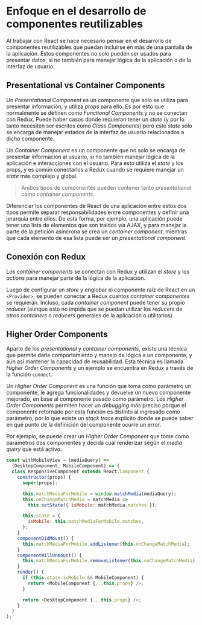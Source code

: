 # Enfoque en el desarrollo de componentes reutilizables

Al trabajar con React se hace necesario pensar en el desarrollo de componentes reutilizables que puedan incluirse en más de una pantalla de la aplicación. Estos componentes no solo pueden ser usados para presentar datos, si no también para manejar lógica de la aplicación o de la interfaz de usuario.

## Presentational vs Container Components

Un _Presentational Component_ es un componente que solo se utiliza para presentar información, y utiliza _props_ para ello. Es por esto que normalmente se definen como _Functional Components_ y no se conectan con Redux. Puede haber casos donde requieran tener un _state_ (y por lo tanto necesiten ser escritos como _Class Components_) pero este _state_ solo se encarga de manejar estados de la interfaz de usuario relacionados a dicho componente.

Un _Container Component_ es un componente que no solo se encarga de presentar información al usuario, si no también manejar lógica de la aplicación e interacciones con el usuario. Para esto utiliza el _state_ y los props, y es común conectarlos a Redux cuando se requiere manejar un _state_ más complejo y global.

> Ambos tipos de componentes pueden contener tanto _presentational_ como _container_ _components_.

Diferenciar los componentes de React de una aplicación entre estos dos tipos permite separar responsabilidades entre componentes y definir una jerarquía entre ellos. De esta forma, por ejemplo, una aplicación puede tener una lista de elementos que son traídos vía AJAX, y para manejar la parte de la petición asíncrona se crea un _container component_, mientras que cada elemento de esa lista puede ser un _presentational component_.

## Conexión con Redux

Los _container components_ se conectan con Redux y utilizan el _store_ y los _actions_ para manejar parte de la lógica de la aplicación.

Luego de configurar un _store_ y englobar el componente raíz de React en un `<Provider>`, se pueden conectar a Redux cuantos _container componentes_ se requieran. Incluso, cada _container component_ puede tener su propio _reducer_ (aunque esto no impida que se puedan utilizar los _reducers_ de otros _containers_ o _reducers_ generales de la aplicación o utilitarios).

## Higher Order Components

Aparte de los _presentational_ y _container_ _components_, existe una técnica que permite darle comportamiento y manejo de lógica a un componente, y aún así mantener la capacidad de reusabilidad. Esta técnica es llamada _Higher Order Components_ y un ejemplo se encuentra en Redux a través de la función `connect`.

Un _Higher Order Component_ es una función que toma como parámetro un componente, le agrega funcionalidades y devuelve un nuevo componente mejorado, en base al componente pasado como parámetro. Los _Higher Order Components_ permiten hacer un _debugging_ más preciso porque el componente retornado por esta función es distinto al ingresado como parámetro, por lo que existe un _stack trace_ explícito donde se puede saber en qué punto de la definición del componente ocurre un error.

Por ejemplo, se puede crear un _Higher Order Component_ que tome como parámetros dos componentes y decida cuál renderizar según el _media query_ que está activo.

```javascript
const withMobileView = (mediaQuery) =>
  (DesktopComponent, MobileComponent) => (
  class ResponsiveComponent extends React.Component {
    constructor(props) {
      super(props);

      this.matchMediaForMobile = window.matchMedia(mediaQuery);
      this.onChangeMatchMedia = matchMedia =>
        this.setState({ isMobile: matchMedia.matches });

      this.state = {
        isMobile: this.matchMediaForMobile.matches,
      };
    }
    componentDidMount() {
      this.matchMediaForMobile.addListener(this.onChangeMatchMedia);
    }
    componentWillUnmount() {
      this.matchMediaForMobile.removeListener(this.onChangeMatchMedia);
    }
    render() {
      if (this.state.isMobile && MobileComponent) {
        return <MobileComponent {...this.props} />;
      }

      return <DesktopComponent {...this.props} />;
    }
  }
);
```
